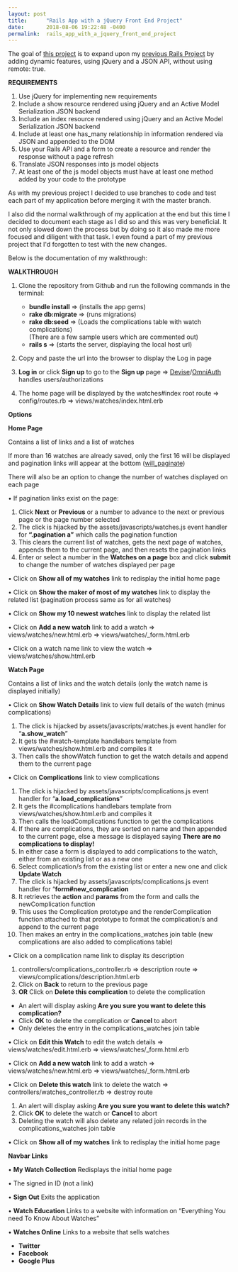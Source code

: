 ```yaml
---
layout: post
title:      "Rails App with a jQuery Front End Project"
date:       2018-08-06 19:22:48 -0400
permalink:  rails_app_with_a_jquery_front_end_project
---
```



The goal of [this project](https://github.com/terryblue99/my-watch-collection-v-001) is to expand upon my [previous Rails Project](https://github.com/terryblue99/my-watch-collection-v-000) by adding dynamic features, using jQuery and a JSON API, without using remote: true.

**REQUIREMENTS**
1. Use jQuery for implementing new requirements 
2. Include a show resource rendered using jQuery and an Active Model Serialization JSON backend
3. Include an index resource rendered using jQuery and an Active Model Serialization JSON backend
4. Include at least one has_many relationship in information rendered via JSON and appended to the DOM
5. Use your Rails API and a form to create a resource and render the response without a page refresh
6. Translate JSON responses into js model objects
7. At least one of the js model objects must have at least one method added by your code to the prototype

As with my previous project I decided to use branches to code and test each part of my application before merging it with the master branch.

I also did the normal walkthrough of my application at the end but this time I decided to document each stage as I did so and this was very beneficial. It not only slowed down the process but by doing so it also made me more focused and diligent with that task. I even found a part of my previous project that I'd forgotten to test with the new changes.

Below is the documentation of my walkthrough:

**WALKTHROUGH**

1.	Clone the repository from Github and run the following commands in the terminal:  

      - **bundle install**  => (installs the app gems)
      - **rake db:migrate** => (runs migrations) 
      - **rake db:seed** => (Loads the complications table with watch complications)  
																		               (There are a few sample users which are commented out)  
      - **rails s**  => (starts the server,  displaying the local host url)

2.	Copy and paste the url into the browser to display the Log in page

3.	**Log in** or click **Sign up** to go to the **Sign up** page => [Devise](https://github.com/plataformatec/devise)/[OmniAuth](https://code.tutsplus.com/articles/how-to-use-omniauth-to-authenticate-your-users--net-22094) handles users/authorizations

4.	The home page will be displayed by the watches#index root route => config/routes.rb => views/watches/index.html.erb

**Options**

**Home Page**	

   Contains a list of links and a list of watches
	 
   If more than 16 watches are already saved, only the first 16 will be displayed and pagination links will appear at the 
   bottom ([will_paginate](https://github.com/mislav/will_paginate)) 
	 
   There will also be an option to change the number of watches displayed on each page 

•	If pagination links exist on the page:

1. Click **Next** or **Previous** or a number to advance to the next or previous page or the page number selected
2. The click is hijacked by the assets/javascripts/watches.js event handler for **“.pagination a”** which calls the pagination function
3. This clears the current list of watches, gets the next page of watches, appends them to the current page, and then resets the pagination links
4. Enter or select a number in the **Watches on a page** box and click **submit** to change the number of watches displayed per page

•	Click on **Show all of my watches** link to redisplay the initial home page

•	Click on **Show the maker of most of my watches** link to display the related list (pagination process same as for all 
   watches)

•	Click on **Show my 10 newest watches** link to display the related list

•	Click on **Add a new watch** link to add a watch => views/watches/new.html.erb => views/watches/_form.html.erb

•	Click on a watch name link to view the watch => views/watches/show.html.erb 

**Watch Page**

   Contains a list of links and the watch details (only the watch name is displayed initially)

•	Click on **Show Watch Details** link to view full details of the watch (minus complications)
1. The click is hijacked by assets/javascripts/watches.js event handler for “**a.show_watch**”
2.  It gets the #watch-template handlebars template from views/watches/show.html.erb and compiles it
3.  Then calls the showWatch function to get the watch details and append them to  the current page

•	Click on **Complications** link to view complications	
1. The click is hijacked by assets/javascripts/complications.js event handler for “**a.load_complications**”
2. It gets the #complications handlebars template from views/watches/show.html.erb and compiles it
3. Then calls the loadComplications function to get the complications
4. If there are complications, they are sorted on name and then appended to the current page, else a message is displayed saying **There are no complications to display!**
5. In either case a form is displayed to add complications to the watch, either from an existing list or as a new one
6. Select complication/s from the existing list or enter a new one and click **Update Watch**
7. The click is hijacked by assets/javascripts/complications.js event handler for “**form#new_complication**
8. It retrieves the **action** and **params** from the form and calls the newComplication function
9. This uses the Complication prototype and the renderComplication function attached to that prototype to format the complication/s and append to the current page
10. Then makes an entry in the complications_watches join table (new complications are also added to complications 
	        table)

•	Click on a complication name link to display its description 
1. controllers/complications_controller.rb => description route => views/complications/description.html.erb
2. Click on **Back** to return to the previous page
3. **OR** Click on **Delete this complication** to delete the complication 
*  An alert will display asking **Are you sure you want to delete this complication?**
*  Click **OK** to delete the complication or **Cancel** to abort
*  Only deletes the entry in the complications_watches join table

•	Click on **Edit this Watch** to edit the watch details => views/watches/edit.html.erb => views/watches/_form.html.erb

•	Click on **Add a new watch** link to add a watch => views/watches/new.html.erb => views/watches/_form.html.erb

•	Click on **Delete this watch** link to delete the watch => controllers/watches_controller.rb => destroy route
1. An alert will display asking **Are you sure you want to delete this watch?**
2. Click **OK** to delete the watch or **Cancel** to abort
3. Deleting the watch will also delete any related join records in the complications_watches join table

•	Click on **Show all of my watches** link to redisplay the initial home page

 **Navbar Links**

•	**My Watch Collection**
   Redisplays the initial home page

•	The signed in ID (not a link)

•	**Sign Out**
   Exits the application

•	**Watch Education**
   Links to a website with information on “Everything You need To Know About Watches”

•	**Watches Online**
   Links to a website that sells watches

* **Twitter**
* **Facebook**
* **Google Plus**


